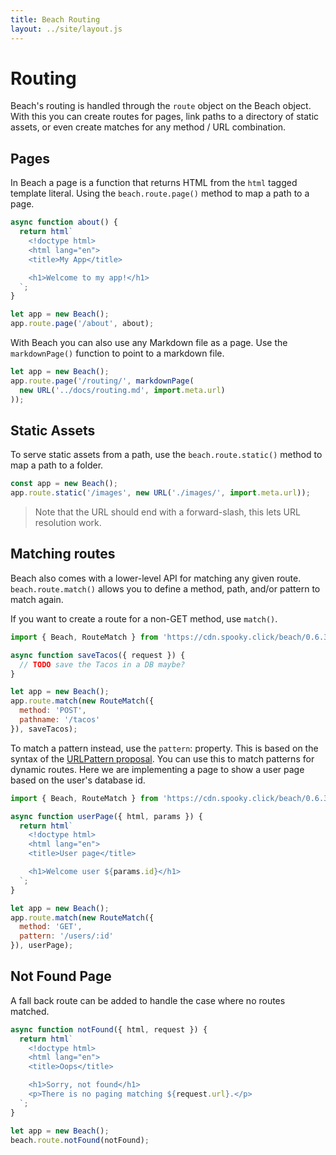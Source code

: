 ```yaml
---
title: Beach Routing
layout: ../site/layout.js
---
```


# Routing

Beach's routing is handled through the `route` object on the Beach object. With this you can create routes for pages, link paths to a directory of static assets, or even create matches for any method / URL combination.

## Pages

In Beach a page is a function that returns HTML from the `html` tagged template literal. Using the `beach.route.page()` method to map a path to a page.

```js
async function about() {
  return html`
    <!doctype html>
    <html lang="en">
    <title>My App</title>

    <h1>Welcome to my app!</h1>
  `;
}

let app = new Beach();
app.route.page('/about', about);
```

With Beach you can also use any Markdown file as a page. Use the `markdownPage()` function to point to a markdown file.

```js
let app = new Beach();
app.route.page('/routing/', markdownPage(
  new URL('../docs/routing.md', import.meta.url)
));
```

## Static Assets

To serve static assets from a path, use the `beach.route.static()` method to map a path to a folder.

```js
const app = new Beach();
app.route.static('/images', new URL('./images/', import.meta.url));
```

> Note that the URL should end with a forward-slash, this lets URL resolution work.

## Matching routes

Beach also comes with a lower-level API for matching any given route. `beach.route.match()` allows you to define a method, path, and/or pattern to match again.

If you want to create a route for a non-GET method, use `match()`.

```js
import { Beach, RouteMatch } from 'https://cdn.spooky.click/beach/0.6.3/mod.js';

async function saveTacos({ request }) {
  // TODO save the Tacos in a DB maybe?
}

let app = new Beach();
app.route.match(new RouteMatch({
  method: 'POST',
  pathname: '/tacos'
}), saveTacos);
```

To match a pattern instead, use the `pattern`: property. This is based on the syntax of the [URLPattern proposal](https://web.dev/urlpattern/). You can use this to match patterns for dynamic routes. Here we are implementing a page to show a user page based on the user's database id.

```js
import { Beach, RouteMatch } from 'https://cdn.spooky.click/beach/0.6.3/mod.js';

async function userPage({ html, params }) {
  return html`
    <!doctype html>
    <html lang="en">
    <title>User page</title>

    <h1>Welcome user ${params.id}</h1>
  `;
}

let app = new Beach();
app.route.match(new RouteMatch({
  method: 'GET',
  pattern: '/users/:id'
}), userPage);
```

## Not Found Page

A fall back route can be added to handle the case where no routes matched.

```js
async function notFound({ html, request }) {
  return html`
    <!doctype html>
    <html lang="en">
    <title>Oops</title>

    <h1>Sorry, not found</h1>
    <p>There is no paging matching ${request.url}.</p>
  `;
}

let app = new Beach();
beach.route.notFound(notFound);
```
